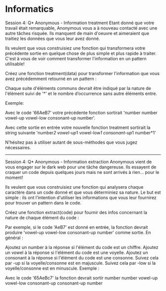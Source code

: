 # Informatics
Session 4: Q* Anonymous - Information treatment
Etant donné que votre travail était remarquable, Anonymous vous a à nouveau contacté avec une autre tâches risquée. Ils manquent de main d'oeuvre et aimeraient que traitiez les données que vous leur avez donné.

Ils veulent que vous construisiez une fonction qui transformera votre précédente sortie en quelque chose de plus simple et plus rapide à traiter. C'est à vous de voir comment transformer l'information en un pattern utilisable!

Créez une fonction treatment(data) pour transformer l'information que vous avez précédemment retourné en un pattern :

Chaque suite d'éléments communs devrait être indiqué par la nature de l'élément suivi de '*' et le nombre d’occurrence sans autre éléments entre.

Exemple:

Avec le code '66AeB7' votre précédente fonction sortirait 'number number vowel-up vowel-low consonant-up number'.

Avec cette sortie en entrée votre nouvelle fonction treatment sortirait la string suivante 'number*2 vowel-up*1 vowel-low*1 consonant-up*1 number*1'

N'hésitez pas à utiliser autant de sous-méthodes que vous jugez nécessaires.
_________________________________________________________________________________________________________________________________________________________________________________

Session 4: Q* Anonymous - Information extraction
Anonymous vient de vous engager sur le dark web pour une tâche dangereuse. Ils essayent de craquer un code depuis quelques jours mais ne sont arrivés à rien... pour le moment!

Ils veulent que vous construisiez une fonction qui analysera chaque caractère dans un code donné et que vous déterminiez sa nature. Le but est simple : ils ont l'intention d'utiliser les informations que vous leur fournirez pour trouver un pattern dans le code.

Créez une fonction extract(code) pour fournir des infos concernant la nature de chaque élément du code :

Par exemple, si le code 'AeB7' est donné en entrée, la fonction devrait produire 'vowel-up vowel-low consonant-up number' comme sortie. En général :

Ajoutez un number à la réponse si l'élément du code est un chiffre.
Ajoutez un vowel à la réponse si l'élément du code est une voyelle.
Ajoutez un consonant à la réponse si l'élément du code est une consonne.
Suivez cela par -up si la voyelle/consonne est en majuscule.
Suivez cela par -low si la voyelle/consonne est en minuscule.
Exemple :

Avec le code '65AeBc7' la fonction devrait sortir number number vowel-up vowel-low consonant-up consonant-up number
